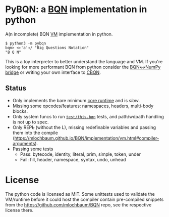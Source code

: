 # PyBQN: a [BQN](https://mlochbaum.github.io/BQN/) implementation in python
A(n incomplete) BQN [VM](https://mlochbaum.github.io/BQN/implementation/vm.html) implementation in python.

    $ python3 -m pybqn
    bqn> <⟜'a'⊸/ "Big Questions Notation"
    "B Q N"

This is a toy interpreter to better understand the language and VM. If you're looking for more performant BQN from python consider the [BQN↔NumPy bridge](https://github.com/vmchale/pybqn) or writing your own interface to [CBQN](https://github.com/dzaima/CBQN).

## Status
- Only implements the bare minimum [core runtime](https://github.com/mlochbaum/BQN) and is _slow_.
- Missing some opcodes/features: namespaces, headers, multi-body blocks.
- Only system funcs to run [`test/this.bqn`](https://github.com/mlochbaum/BQN/tree/master/test) tests, and path/wdpath handling is not up to spec.
- Only REP~~L~~ (without the L), missing redefinable variables and passing them into the compile (https://mlochbaum.github.io/BQN/implementation/vm.html#compiler-arguments).
- Passing some tests
  - Pass: bytecode, identity, literal, prim, simple, token, under
  - Fail: fill, header, namespace, syntax, undo, unhead

# License
The python code is licensed as MIT. Some unittests used to validate the VM/runtime before it could host the compiler contain pre-compiled snippets from the https://github.com/mlochbaum/BQN repo, see the respective license there.
